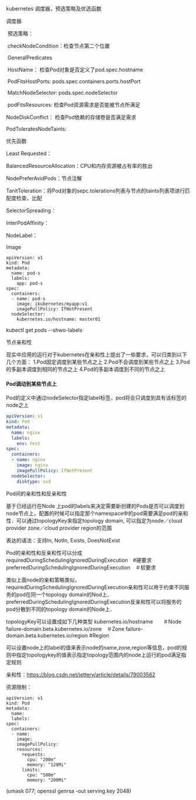 kubernetes 调度器，预选策略及优选函数

调度器

​    预选策略：

​           checkNodeCondition：检查节点第二个位置

​           GeneralPredicates

​                 HostName： 检查Pod对象是否定义了pod.spec.hostname

​                  PodFitsHostPorts: pods.spec.containers.ports.hostPort

​                  MatchNodeSelector: pods.spec.nodeSelector

​                  podFitsResources: 检查Pod资源需求是否能被节点所满足

NodeDiskConflict： 检查Pod依赖的存储卷是否满足需求

PodToleratesNodeTaints:



优先函数

   Least Requested：

   BalancedResourceAllocation：CPU和内存资源被占有率的胜出

   NodePreferAvidPods：节点注解

   TanitToleration：将Pod对象的sepc.tolerations列表与节点的taints列表项进行匹配度检查，比配

SelectorSpreading：

InterPodAffinity：

NodeLabel：

Image



```
apiVersion: v1
kind: Pod
metadata:
  name: pod-s
  labels:
    app: pod-s
spec:
  containers:
  - name: pod-s
    image: ikubernetes/myapp:v1
    imagePullPolicy: IfNotPresent
  nodeSelector:
    kubernetes.io/hostname: master01 
```

kubectl get pods --shwo-labels

节点亲和性

现实中应用的运行对于kubernetes在亲和性上提出了一些要求，可以归类到以下几个方面： 
1.Pod固定调度到某些节点之上 
2.Pod不会调度到某些节点之上 
3.Pod的多副本调度到相同的节点之上 
4.Pod的多副本调度到不同的节点之上

#### Pod调动到某些节点上

Pod的定义中通过nodeSelector指定label标签，pod将会只调度到具有该标签的node之上

```yaml
apiVersion: v1
kind: Pod
metadata:
  name: nginx
  labels:
    env: test
spec:
  containers:
  - name: nginx
    image: nginx
    imagePullPolicy: IfNotPresent
  nodeSelector:
    disktype: ssd
```

Pod间的亲和性和反亲和性

基于已经运行在Node 上pod的labels来决定需要新创建的Pods是否可以调度到node节点上，配置的时候可以指定那个namespace中的pod需要满足pod的亲和性．可以通过topologyKey来指定topology domain, 可以指定为node／cloud provider zone／cloud provider region的范围

表达的语法：支持In, NotIn, Exists, DoesNotExist

Pod的亲和性和反亲和性可以分成
requiredDuringSchedulingIgnoredDuringExecution　#硬要求
preferredDuringSchedulingIgnoredDuringExecution　＃软要求

类似上面node的亲和策略类似，requiredDuringSchedulingIgnoredDuringExecution亲和性可以用于约束不同服务的pod在同一个topology domain的Nod上．preferredDuringSchedulingIgnoredDuringExecution反亲和性可以将服务的pod分散到不同的topology domain的Node上．

topologyKey可以设置成如下几种类型
kubernetes.io/hostname　　＃Node
failure-domain.beta.kubernetes.io/zone　＃Zone
failure-domain.beta.kubernetes.io/region #Region

可以设置node上的label的值来表示node的name,zone,region等信息，pod的规则中指定topologykey的值表示指定topology范围内的node上运行的pod满足指定规则

亲和性：https://blog.csdn.net/jettery/article/details/79003562











资源限制：

```
apiVersion: v1
kind: Pod
metadata:
  name: 
  labels:
spec:
  containers:
  - name:
    image:
    imagePullPolicy:
    resources:
      requests:
        cpu: "200m"
        memory: "128Mi"
      limits:
        cpu: "500m"
        memory: "200Mi"
```

(umask 077; openssl genrsa -out serving.key 2048)



 
